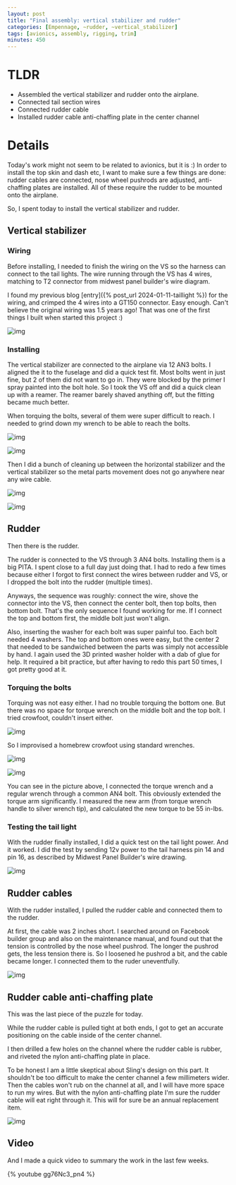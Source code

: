 ```yaml
---
layout: post
title: "Final assembly: vertical stabilizer and rudder"
categories: [Empennage, ~rudder, ~vertical_stabilizer]
tags: [avionics, assembly, rigging, trim]
minutes: 450
---
```


# TLDR

- Assembled the vertical stabilizer and rudder onto the airplane.
- Connected tail section wires
- Connected rudder cable
- Installed rudder cable anti-chaffing plate in the center channel 
  

# Details

Today's work might not seem to be related to avionics, but it is :) In order to install the top skin and dash etc, I want to make sure a few things are done: rudder cables are connected, nose wheel pushrods are adjusted, anti-chaffing plates are installed. All of these require the rudder to be mounted onto the airplane.

So, I spent today to install the vertical stabilizer and rudder.

## Vertical stabilizer

### Wiring

Before installing, I needed to finish the wiring on the VS so the harness can connect to the tail lights. The wire running through the VS has 4 wires, matching to T2 connector from midwest panel builder's wire diagram.

I found my previous blog [entry]({% post_url 2024-01-11-taillight %}) for the wiring, and crimped the 4 wires into a GT150 connector. Easy enough. Can't believe the original wiring was 1.5 years ago! That was one of the first things I built when started this project :)

![img](https://lh3.googleusercontent.com/pw/AP1GczNKk6-Tq2PpdttJmSVBFUTWqC3y_Fo8IqrcQnz9wGOVRqwejYZFt0KtYlMYvbnfiGTpR1Kzq5WIzdwpjoDUeqLp5HBkN0A9LSv8vNMyeTavz3iyM0QRZyq1xyplceFY1YrBNrwyoX3M9hIshr_BOjChNA=w1290-h1712-s-no-gm?authuser=0)

### Installing

The vertical stabilizer are connected to the airplane via 12 AN3 bolts. I aligned the it to the fuselage and did a quick test fit. Most bolts went in just fine, but 2 of them did not want to go in. They were blocked by the primer I spray painted into the bolt hole. So I took the VS off and did a quick clean up with a reamer. The reamer barely shaved anything off, but the fitting became much better. 

When torquing the bolts, several of them were super difficult to reach. I needed to grind down my wrench to be able to reach the bolts.

![img](https://lh3.googleusercontent.com/pw/AP1GczO1JEiDMmQkOvR8gIaIgtb4g0cOxBAQnADuDVFszDHYDdjNDJXo0ZB1b6GX5GrQyMn3bD62t05dcsUxJNJZC4AtlcUduBGUPuC3U3UdgmOCtcV4cDwYXadlfv-myus944WoyAgLw93oVPVc_hdO8R_WJg=w2274-h1712-s-no-gm?authuser=0)

![img](https://lh3.googleusercontent.com/pw/AP1GczNKd8lM0UKCj0B4iBQfAHkuVthqUCzF_5cFRqDKk0EwM5B5SyBADZmGspCbhZyAYN6MXz_EdGDA-LB8AkjtpkhteGqYAw43BKRktdSGwE818pRRcbhKMESOif3T6_JMmmIT8Tx1cwR2FHJ2adKUlQALHQ=w1290-h1712-s-no-gm?authuser=0)

Then I did a bunch of cleaning up between the horizontal stabilizer and the vertical stabilizer so the metal parts movement does not go anywhere near any wire cable.

![img](https://lh3.googleusercontent.com/pw/AP1GczPxxybBDNy1b8yxLhYG6ZBJ5rsi9jksdidBHarlgoKQRTOksa1hW2yRHtdW9EQxx5RaDS1DBMjOvcXcko6l7DXyN0uXA-x9-mcAdi8UMB4uxyEWdbU0V1svT9W2o3rmGJ5NLoOKE4lAdaRwFJTO7ND1Iw=w1290-h1712-s-no-gm?authuser=0)

![img](https://lh3.googleusercontent.com/pw/AP1GczPgIXtL4a1KMqgK1PwXGWLTvcAbO_O6Klxqa2NL6wJDbeTFOF1vX1pemoMzZpRqGMo8_wsQFpbDAGWgfa9lS0NbCSOoJtT2r--FNABo-yxCDZBOWcT6UqlX16WarCzOZzLf6HTNa5zfytbpk8sM__WuWA=w1290-h1712-s-no-gm?authuser=0)


## Rudder

Then there is the rudder.

The rudder is connected to the VS through 3 AN4 bolts. Installing them is a big PITA. I spent close to a full day just doing that. I had to redo a few times because either I forgot to first connect the wires between rudder and VS, or I dropped the bolt into the rudder (multiple times). 

Anyways, the sequence was roughly: connect the wire, shove the connector into the VS, then connect the center bolt, then top bolts, then bottom bolt. That's the only sequence I found working for me. If I connect the top and bottom first, the middle bolt just won't align.

Also, inserting the washer for each bolt was super painful too. Each bolt needed 4 washers. The top and bottom ones were easy, but the center 2 that needed to be sandwiched between the parts was simply not accessible by hand. I again used the 3D printed washer holder with a dab of glue for help. It required a bit practice, but after having to redo this part 50 times, I got pretty good at it.

### Torquing the bolts

Torquing was not easy either. I had no trouble torquing the bottom one. But there was no space for torque wrench on the middle bolt and the top bolt. I tried crowfoot, couldn't insert either.

![img](https://lh3.googleusercontent.com/pw/AP1GczOLmZ4djKlaZ3r8sp7yyCXkcstIyQg1Z1g5__XKXNQalsWeIHuSiTEXQXUQ3REnaDJf6mTueSmoevw2BtK2ER3pELIEh2-Qy1JU1Z1LJqeIct_EOAeQaRso0r5rb9XcazLL6WSeBeO1U5RH5LsmGTU66A=w1290-h1712-s-no-gm?authuser=0)

 So I improvised a homebrew crowfoot using standard wrenches.

![img](https://lh3.googleusercontent.com/pw/AP1GczM7My5PoijpWcS_qhUN8PsO-m2C49F1sxXH2w-TBEo5mjzB4OirjkPEBbzKBVwHlzCPSW9plnE3dgoRJAa9-Us0y_E1VufTXdDpH3jgRoMvMf0inyh-xqQ_X61VoO0jDab6yKAcgm_c2oDVIYGakT2OkA=w1290-h1712-s-no-gm?authuser=0)

![img](https://lh3.googleusercontent.com/pw/AP1GczPr0IF2lhxv0cV36zjA-kTgbKi6PtHlC0bUGdvvMezqfkudl_UU1s1Hq-o0iWG2KOxs-pzXT4f0TZ2TIx42pjSDoAM8XRUU-rtU_H2dJzYpkDWFTEn2vrnFOgSw14F6pvVm1Id8f1uW3qXmUKqNVyVs3w=w1290-h1712-s-no-gm?authuser=0)

You can see in the picture above, I connected the torque wrench and a regular wrench through a common AN4 bolt. This obviously extended the torque arm significantly. I measured the new arm (from torque wrench handle to silver wrench tip), and calculated the new torque to be 55 in-lbs.

### Testing the tail light

With the rudder finally installed, I did a quick test on the tail light power. And it worked. I did the test by sending 12v power to the tail harness pin 14 and pin 16, as described by Midwest Panel Builder's wire drawing.

![img](https://lh3.googleusercontent.com/pw/AP1GczMQjciAet9MaJOeJRRY7sAPa9frbLMRu8b211IJHZCs2KjWtSFbyyULMEo1tw6KTA6Vq8H5ei0kr3f9pOGsFC2FQIH5jpiwhGf2-UaoYgIMfZ-xovpAWkSnc9qjg4SvJE7cRglBrOTCoCl0Wn-sj9lnjg=w2274-h1712-s-no-gm?authuser=0)

## Rudder cables

With the rudder installed, I pulled the rudder cable and connected them to the rudder.

At first, the cable was 2 inches short. I searched around on Facebook builder group and also on the maintenance manual, and found out that the tension is controlled by the nose wheel pushrod. The longer the pushrod gets, the less tension there is. So I loosened he pushrod a bit, and the cable became longer. I connected them to the ruder uneventfully.

![img](https://lh3.googleusercontent.com/pw/AP1GczOx410ZVo-7L6V9yI051tlWLuU3Hk9qSdYO5GvMtMdYrOqY5-uFrbsu5B5YZJ2ch5QMC2zvD8FCmqWX2oLmNOrj5Ye_IFUPsV9at8g7DySjPw0BFCIGlpWNaO-kc-Zx-0rsRkmn_1-JzVDpdhZ6ADvKvw=w1290-h1712-s-no-gm?authuser=0)

## Rudder cable anti-chaffing plate

This was the last piece of the puzzle for today.

While the rudder cable is pulled tight at both ends, I got to get an accurate positioning on the cable inside of the center channel.

I then drilled a few holes on the channel where the rudder cable is rubber, and riveted the nylon anti-chaffing plate in place.

To be honest I am a little skeptical about Sling's design on this part. It shouldn't be too difficult to make the center channel a few millimeters wider. Then the cables won't rub on the channel at all, and I will have more space to run my wires. But with the nylon anti-chaffing plate I'm sure the rudder cable will eat right through it. This will for sure be an annual replacement item.

![img](https://lh3.googleusercontent.com/pw/AP1GczN4XH5Cn6ZHz8vg7naC18v_nop6oCW11QJ2z4Ua4H9jEZuiuYojA5x9K2XrSZ1Ms-HiSuo8RDDanYIMPnphy0RFZX5rut8AHcSz__mV7ql7xg0gCs3q_51xjAiEyQL0dU5CiZorQjfPIbtAhGYXgUyQnw=w2274-h1712-s-no-gm?authuser=0)

## Video

And I made a quick video to summary the work in the last few weeks.

{% youtube gg76Nc3_pn4 %}